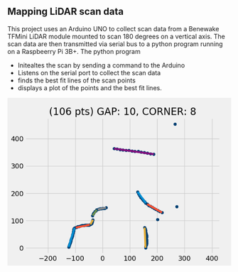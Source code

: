 ## Mapping LiDAR scan data
This project uses an Arduino UNO to collect scan data from a Benewake TFMini LiDAR module mounted to scan 180 degrees on a vertical axis. The scan data are then transmitted via serial bus to a python program running on a Raspbeerry Pi 3B+.
The python program
* Initealtes the scan by sending a command to the Arduino
* Listens on the serial port to collect the scan data 
* finds the best fit lines of the scan points
* displays a plot of the points and the best fit lines.

![plot showing data points & best-fit lines](images/scandata.png)